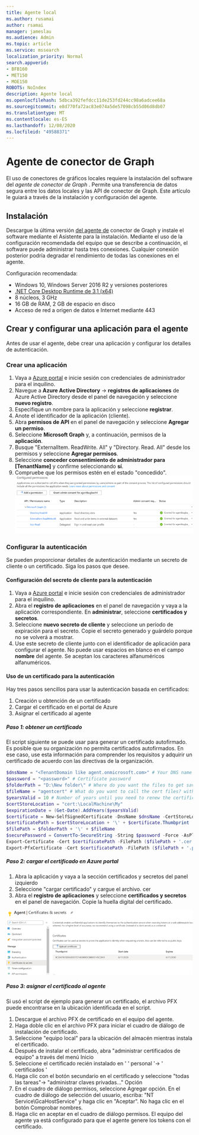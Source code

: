 ```yaml
---
title: Agente local
ms.author: rusamai
author: rsamai
manager: jameslau
ms.audience: Admin
ms.topic: article
ms.service: mssearch
localization_priority: Normal
search.appverid:
- BFB160
- MET150
- MOE150
ROBOTS: NoIndex
description: Agente local
ms.openlocfilehash: 5dbca392fefdcc11de253fd244cc98a6adcee68a
ms.sourcegitcommit: e8d770fa72ac83e074a5de57098cb55d06d8db07
ms.translationtype: MT
ms.contentlocale: es-ES
ms.lasthandoff: 12/08/2020
ms.locfileid: "49588371"
---
```

# <a name="graph-connector-agent"></a>Agente de conector de Graph

El uso de conectores de gráficos locales requiere la instalación del software del *agente de conector de Graph* . Permite una transferencia de datos segura entre los datos locales y las API de conector de Graph. Este artículo le guiará a través de la instalación y configuración del agente.

## <a name="installation"></a>Instalación

Descargue la última versión [del agente de](https://aka.ms/gcadownload) conector de Graph y instale el software mediante el Asistente para la instalación. Mediante el uso de la configuración recomendada del equipo que se describe a continuación, el software puede administrar hasta tres conexiones. Cualquier conexión posterior podría degradar el rendimiento de todas las conexiones en el agente.

Configuración recomendada:

* Windows 10, Windows Server 2016 R2 y versiones posteriores
* [.NET Core Desktop Runtime de 3,1 (x64)](https://dotnet.microsoft.com/download/dotnet-core/3.1)
* 8 núcleos, 3 GHz
* 16 GB de RAM, 2 GB de espacio en disco
* Acceso de red a origen de datos e Internet mediante 443

## <a name="create-and-configure-an-app-for-the-agent"></a>Crear y configurar una aplicación para el agente  

Antes de usar el agente, debe crear una aplicación y configurar los detalles de autenticación.

### <a name="create-an-app"></a>Crear una aplicación

1. Vaya a [Azure portal](https://portal.azure.com) e inicie sesión con credenciales de administrador para el inquilino.
2. Navegue a **Azure Active Directory**  ->  **registros de aplicaciones** de Azure Active Directory desde el panel de navegación y seleccione **nuevo registro**.
3. Especifique un nombre para la aplicación y seleccione **registrar**.
4. Anote el identificador de la aplicación (cliente).
5. Abra **permisos de API** en el panel de navegación y seleccione **Agregar un permiso**.
6. Seleccione **Microsoft Graph** y, a continuación, permisos de la **aplicación**.
7. Busque "ExternalItem. ReadWrite. All" y "Directory. Read. All" desde los permisos y seleccione **Agregar permisos**.
8. Seleccione **conceder consentimiento de administrador para [TenantName]** y confirme seleccionando **sí**.
9. Compruebe que los permisos estén en el estado "concedido".
     ![Permisos que se muestran como concedidos en verde en la columna derecha.](media/onprem-agent/granted-state.png)

### <a name="configure-authentication"></a>Configurar la autenticación

Se pueden proporcionar detalles de autenticación mediante un secreto de cliente o un certificado. Siga los pasos que desee.

#### <a name="configuring-the-client-secret-for-authentication"></a>Configuración del secreto de cliente para la autenticación

1. Vaya a [Azure portal](https://portal.azure.com) e inicie sesión con credenciales de administrador para el inquilino.
2. Abra el **registro de aplicaciones** en el panel de navegación y vaya a la aplicación correspondiente. En **administrar**, seleccione **certificados y secretos**.
3. Seleccione **nuevo secreto de cliente** y seleccione un período de expiración para el secreto. Copie el secreto generado y guárdelo porque no se volverá a mostrar.
4. Use este secreto de cliente junto con el identificador de aplicación para configurar el agente. No puede usar espacios en blanco en el campo **nombre** del agente. Se aceptan los caracteres alfanuméricos alfanuméricos.

#### <a name="using-a-certificate-for-authentication"></a>Uso de un certificado para la autenticación

Hay tres pasos sencillos para usar la autenticación basada en certificados:

1. Creación u obtención de un certificado
1. Cargar el certificado en el portal de Azure
1. Asignar el certificado al agente

##### <a name="step-1-get-a-certificate"></a>Paso 1: obtener un certificado

El script siguiente se puede usar para generar un certificado autofirmado. Es posible que su organización no permita certificados autofirmados. En ese caso, use esta información para comprender los requisitos y adquirir un certificado de acuerdo con las directivas de la organización.

```Powershell
$dnsName = "<TenantDomain like agent.onmicrosoft.com>" # Your DNS name
$password = "<password>" # Certificate password
$folderPath = "D:\New folder\" # Where do you want the files to get saved to? The folder needs to exist.
$fileName = "agentcert" # What do you want to call the cert files? without the file extension
$yearsValid = 10 # Number of years until you need to renew the certificate
$certStoreLocation = "cert:\LocalMachine\My"
$expirationDate = (Get-Date).AddYears($yearsValid)
$certificate = New-SelfSignedCertificate -DnsName $dnsName -CertStoreLocation $certStoreLocation -NotAfter $expirationDate -KeyExportPolicy Exportable -KeySpec Signature
$certificatePath = $certStoreLocation + '\' + $certificate.Thumbprint
$filePath = $folderPath + '\' + $fileName
$securePassword = ConvertTo-SecureString -String $password -Force -AsPlainText
Export-Certificate -Cert $certificatePath -FilePath ($filePath + '.cer')
Export-PfxCertificate -Cert $certificatePath -FilePath ($filePath + '.pfx') -Password $securePassword
```

##### <a name="step-2-upload-the-certificate-in-the-azure-portal"></a>Paso 2: cargar el certificado en Azure portal

1. Abra la aplicación y vaya a la sección certificados y secretos del panel izquierdo
1. Seleccione "cargar certificado" y cargue el archivo. cer
1. Abra el **registro de aplicaciones** y seleccione **certificados y secretos** en el panel de navegación. Copie la huella digital del certificado.

![Lista de certificados de thumbrint cuando se selecciona certificados y secretos en el panel izquierdo](media/onprem-agent/certificates.png)

##### <a name="step-3-assign-the-certificate-to-the-agent"></a>Paso 3: asignar el certificado al agente

Si usó el script de ejemplo para generar un certificado, el archivo PFX puede encontrarse en la ubicación identificada en el script.

1. Descargue el archivo PFX de certificado en el equipo del agente.
1. Haga doble clic en el archivo PFX para iniciar el cuadro de diálogo de instalación de certificado.
1. Seleccione "equipo local" para la ubicación del almacén mientras instala el certificado.
1. Después de instalar el certificado, abra "administrar certificados de equipo" a través del menú Inicio
1. Seleccione el certificado recién instalado en ' ' personal '-> ' certificados '
1. Haga clic con el botón secundario en el certificado y seleccione "todas las tareas"-> "administrar claves privadas..." Opción
1. En el cuadro de diálogo permisos, seleccione Agregar opción. En el cuadro de diálogo de selección del usuario, escriba: "NT Service\GcaHostService" y haga clic en "Aceptar". No haga clic en el botón Comprobar nombres.
1. Haga clic en aceptar en el cuadro de diálogo permisos. El equipo del agente ya está configurado para que el agente genere los tokens con el certificado.
